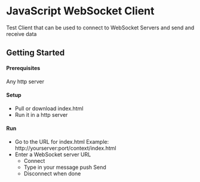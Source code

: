 # JavaScript WebSocket Client

Test Client that can be used to connect to WebSocket Servers and send and receive data

## Getting Started

#### Prerequisites
Any http server

#### Setup
- Pull or download index.html
- Run it in a http server

#### Run
- Go to the URL for index.html Example: http://yourserver:port/context/index.html
- Enter a WebSocket server URL
  - Connect
  - Type in your message push Send
  - Disconnect when done
